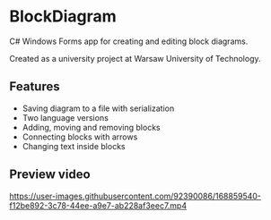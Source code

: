 # BlockDiagram

C# Windows Forms app for creating and editing block diagrams.

Created as a university project at Warsaw University of Technology.

## Features
- Saving diagram to a file with serialization
- Two language versions
- Adding, moving and removing blocks
- Connecting blocks with arrows
- Changing text inside blocks

## Preview video

https://user-images.githubusercontent.com/92390086/168859540-f12be892-3c78-44ee-a9e7-ab228af3eec7.mp4

